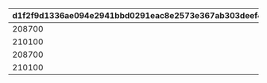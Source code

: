 |d1f2f9d1336ae094e2941bbd0291eac8e2573e367ab303deef48294b12f75c86|f773284b3c63bab08d6670d65b9a18e69be51d44edc3f4d196d3083aa308371c|365cab7f2dda4f42bcadda5a82a68b924f1c26a6b28c6d125a157dc87816b8bd|
| --- | --- | --- |
|208700|2|208701|
|210100|2|210101|
|208700|3|208702|
|210100|3|210102|